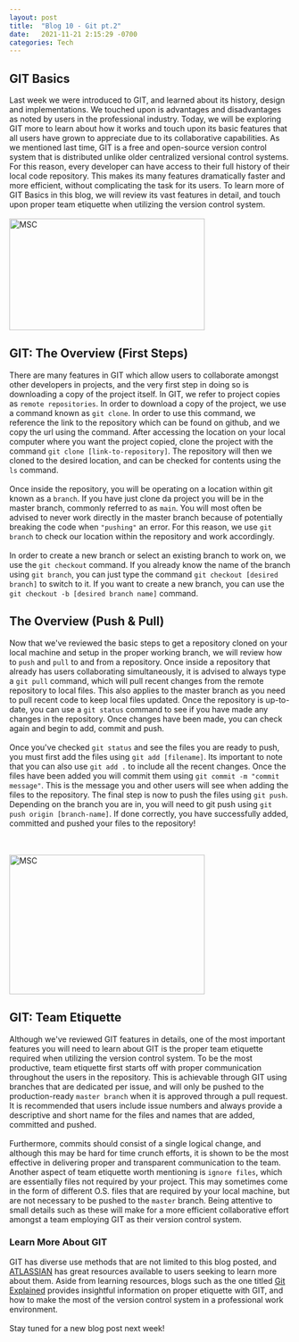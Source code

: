 ```yaml
---
layout: post
title:  "Blog 10 - Git pt.2"
date:   2021-11-21 2:15:29 -0700
categories: Tech
---
```

## GIT Basics
Last week we were introduced to GIT, and learned about its history, design and implementations. We touched upon is advantages and disadvantages as noted by users in the professional industry. Today, we will be exploring GIT more to learn about how it works and touch upon its basic features that all users have grown to appreciate due to its collaborative capabilities. As we mentioned last time, GIT is a free and open-source version control system that is distributed unlike older centralized versional control systems. For this reason, every developer can have access to their full history of their local code repository. This makes its many features dramatically faster and more efficient, without complicating the task for its users. To learn more of GIT Basics in this blog, we will review its vast features in detail, and touch upon proper team etiquette when utilizing the version control system. 
<br/><br/>
<img src="https://cdn.educba.com/academy/wp-content/uploads/2019/03/Introduction-To-GIT.png" alt="MSC" width="350" height="200">
<br/>

## GIT: The Overview (First Steps)
There are many features in GIT which allow users to collaborate amongst other developers in projects, and the very first step in doing so is downloading a copy of the project itself. In GIT, we refer to project copies as `remote repositories`. In order to download a copy of the project, we use a command known as `git clone`. In order to use this command, we reference the link to the repository which can be found on github, and we copy the url using the command. After accessing the location on your local computer where you want the project copied, clone the project with the command `git clone [link-to-repository]`. The repository will then we cloned to the desired location, and can be checked for contents using the `ls` command.
<br/><br/>
Once inside the repository, you will be operating on a location within git known as a `branch`. If you have just clone da project you will be in the master branch, commonly referred to as `main`. You will most often be advised to never work directly in the master branch because of potentially breaking the code when `"pushing"` an error. For this reason, we use `git branch` to check our location within the repository and work accordingly. 
<br/><br/>
In order to create a new branch or select an existing branch to work on, we use the `git checkout` command. If you already know the name of the branch using `git branch`, you can just type the command `git checkout [desired branch]` to switch to it. If you want to create a new branch, you can use the `git checkout -b [desired branch name]` command. 


## The Overview (Push & Pull)
Now that we've reviewed the basic steps to get a repository cloned on your local machine and setup in the proper working branch, we will review how to `push` and `pull` to and from a repository. Once inside a repository that already has users collaborating simultaneously, it is advised to always type a `git pull` command, which will pull recent changes from the remote repository to local files. This also applies to the master branch as you need to pull recent code to keep local files updated. Once the repository is up-to-date, you can use a `git status` command to see if you have made any changes in the repository. Once changes have been made, you can check again and begin to add, commit and push.
<br/><br/>
Once you've checked `git status` and see the files you are ready to push, you must first add the files using `git add [filename]`. Its important to note that you can also use `git add .` to include all the recent changes. Once the files have been added you will commit them using `git commit -m "commit message"`. This is the message you and other users will see when adding the files to the repository. The final step is now to push the files using `git push`. Depending on the branch you are in, you will need to git push using `git push origin [branch-name]`. If done correctly, you have successfully added, committed and pushed your files to the repository! 

<br/><br/>
<img src="https://miro.medium.com/max/1838/1*SkPakuOSxaoy5qZ7zI2UPg.jpeg" alt="MSC" width="350" height="250">
<br/>

## GIT: Team Etiquette
Although we've reviewed GIT features in details, one of the most important features you will need to learn about GIT is the proper team etiquette required when utilizing the version control system. To be the most productive, team etiquette first starts off with proper communication throughout the users in the repository. This is achievable through GIT using branches that are dedicated per issue, and will only be pushed to the production-ready `master branch` when it is approved through a pull request. It is recommended that users include issue numbers and always provide a descriptive and short name for the files and names that are added, committed and pushed. 
<br/><br/>
Furthermore, commits should consist of a single logical change, and although this may be hard for time crunch efforts, it is shown to be the most effective in delivering proper and transparent communication to the team. Another aspect of team etiquette worth mentioning is `ignore files`, which are essentially files not required by your project. This may sometimes come in the form of different O.S. files that are required by your local machine, but are not necessary to be pushed to the `master` branch. Being attentive to small details such as these will make for a more efficient collaborative effort amongst a team employing GIT as their version control system. 

### Learn More About GIT
GIT has diverse use methods that are not limited to this blog posted, and [ATLASSIAN][web-io] has great resources available to users seeking to learn more about them. Aside from learning resources, blogs such as the one titled [Git Explained][dev-io] provides insightful information on proper etiquette with GIT, and how to make the most of the version control system in a professional work environment. 
<br/><br/>
Stay tuned for a new blog post next week!

[web-io]: https://www.atlassian.com/git
[dev-io]: https://dev.to/milu_franz/git-explained-proper-team-etiquette-1od

